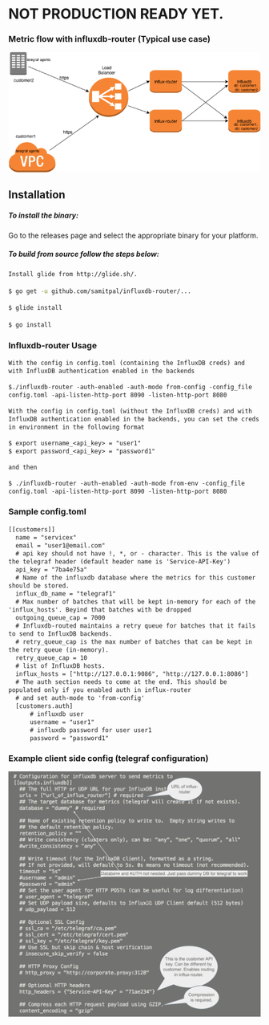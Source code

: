 # NOT PRODUCTION READY YET.
### Metric flow with influxdb-router (Typical use case)
![alt text](images/influx-router.png "Metric flow with influx-router")

Installation
-------------------
##### To install the binary:
Go to the releases page and select the appropriate binary for your platform.

##### To build from source follow the steps below: 

```sh
Install glide from http://glide.sh/.

$ go get -u github.com/samitpal/influxdb-router/...

$ glide install

$ go install
```

### Influxdb-router Usage
```
With the config in config.toml (containing the InfluxDB creds) and with InfluxDB authentication enabled in the backends

$./influxdb-router -auth-enabled -auth-mode from-config -config_file config.toml -api-listen-http-port 8090 -listen-http-port 8080

With the config in config.toml (without the InfluxDB creds) and with InfluxDB authentication enabled in the backends, you can set the creds in environment in the following format

$ export username_<api_key> = "user1"
$ export password_<api_key> = "password1"

and then

$ ./influxdb-router -auth-enabled -auth-mode from-env -config_file config.toml -api-listen-http-port 8090 -listen-http-port 8080
```
### Sample config.toml
```
[[customers]]
  name = "servicex"
  email = "user1@email.com"
  # api key should not have !, *, or - character. This is the value of the telegraf header (default header name is 'Service-API-Key')
  api_key = "7ba4e75a"
  # Name of the influxdb database where the metrics for this customer should be stored.
  influx_db_name = "telegraf1"
  # Max number of batches that will be kept in-memory for each of the 'influx_hosts'. Beyind that batches with be dropped
  outgoing_queue_cap = 7000
  # Influxdb-routed maintains a retry queue for batches that it fails to send to InfluxDB backends.
  # retry_queue_cap is the max number of batches that can be kept in the retry queue (in-memory).
  retry_queue_cap = 10
  # list of InfluxDB hosts.
  influx_hosts = ["http://127.0.0.1:9086", "http://127.0.0.1:8086"]
  # The auth section needs to come at the end. This should be populated only if you enabled auth in influx-router
  # and set auth-mode to 'from-config'
  [customers.auth]
      # influxdb user
      username = "user1"
      # influxdb password for user user1
      password = "password1"
```

### Example client side config (telegraf configuration)
![alt text](images/telegraf.png "Telegraf configuration")

